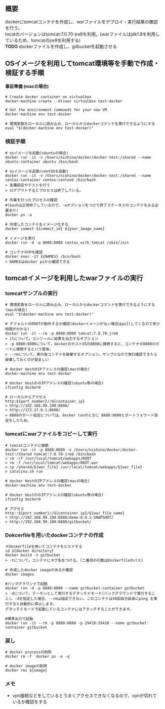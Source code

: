 ## 概要
dockerにtomcatコンテナを作成し、warファイルをデプロイ・実行結果の確認を行う。  
tocatのバージョンはtomcat:7.0.70-jre8を利用。(warファイルはjdk1.8を利用しているため、tomcatのjre8を利用する)  
**TODO** dockerファイルを作成し、gitbucketを起動させる

## OSイメージを利用してtomcat環境等を手動で作成・検証する手順
#### 事前準備 (macの場合)
```
# Create docker container on virtualbox
docker-machine create --driver virtualbox test-docker

# Get the environment commands for your new VM
docker-machine env test-docker

# 環境変数をローカルに読み込み、ローカルからdockerコマンドを実行できるようにする
eval "$(docker-machine env test-docker)"
```

### 検証手順
```
# osイメージを起動(ubuntuの場合)
docker run -it -v /Users/nishina/docker/docker-test:/shared --name ubuntu-container ubuntu /bin/bash

# osイメージを起動(centOSを起動)
docker run -it -v /Users/nishina/docker/docker-test:/shared --name centos-container centos:centos6 /bin/bash
> 各種設定やテストを行う
> ログアウトするとプロセスは終了している。

# 作業を行ったプロセスの確認
#(bashは正常終了しているので、-aオプションをつけて終了ステータスのコンテナをみる必要あり)
docker ps -a

# 作成したコンテナをイメージ化する
docker commit ${commit_id} ${your_image_name}

# イメージを実行
docker run -d -p 8080:8080 centos_with_tomcat /sbin/init

# コンテナの中を確認
docker exec -it ${NAMES} /bin/bash
> NAMESはdocker psから確認できる

```

## tomcatイメージを利用したwarファイルの実行
### tomcatサンプルの実行
```
# 環境変数をローカルに読み込み、ローカルからdockerコマンドを実行できるようにする(macの場合)
eval "$(docker-machine env test-docker)"

# デフォルトのROOTが動作するか確認(dockerイメージがない場合はpullしてくるので多少時間がかかる)
docker run -it --rm -p 8888:8080 tomcat:7.0.70-jre8
> itについて。コンソールに結果を出力するオプション
> -p 8888:8080について。dockerのホストOSの8888に接続すると、コンテナの8080のポートに接続するという意味。
> --rmについて。実行後コンテナを破棄するオプション。サンプルなので実行確認できたら破棄しておくのが望ましい

# docker HostのIPアドレスの確認(macの場合)
docker-machine env test-docker

# docker HostののIPアドレスの確認(ubuntu等の場合)
ifconfig docker0

# ローカルからアクセス
http:${port_number}//${container_ip}
> http://192.168.99.100:8888/
> http://172.17.0.1:8888/
> 8888のポート指定については、docker runのときに 8888:8080とポートフォワード設定をしたため。
```

### tomcatにwarファイルをコピーして実行
```
# tomcatコンテナに接続
docker run -it -p 8888:8080 -v /Users/nishina/docker/docker-test:/shared tomcat:7.0.70-jre8 /bin/bash
> rm -rf /usr/local/tomcat/webapps/ROOT
> rm -f /usr/local/tomcat/webapps/ROOT.war
> cp /shared/${war_file} /usr/local/tomcat/webapps/${war_file}
> catalina.sh run

# docker HostのIPアドレスの確認(macの場合)
docker-machine env test-docker

# docker HostののIPアドレスの確認(ubuntu等の場合)
ifconfig docker0

# アクセス
http::${port_number}//${container_ip}/${war_file_name}
> http://192.168.99.100:8888/demo-0.0.1-SNAPSHOT/
> http://192.168.99.100:8888/gitbucket/

```

### Dokcerfileを用いたdockerコンテナの作成
```
＃Dockerfileを用いてコンテナをビルドする
cd ${docker directory}
docker build -t gitbucket .
> -tについて。コンテナにタグ名をつける。(二番目の引数はDockerfileのパス)

# 作成したdocker imageがあるか確認
docker images

#バックグラウンドで起動
docker run -d -p 8888:8080 --name gitbucket-container gitbucket
> -dについて。デーモンとして実行するデタッチドモード(バックグラウンドで実行すること)。-dを指定した場合、--rmは指定できない。このコンテナは50回自分自身にping を実行すると自動的に停止します。
デタッチドモードで起動しているコンテナにはアタッチすることができます。

#標準出力で起動
docker run -it --rm -p 8888:8080 -p 29418:29418 --name gitbucket-container gitbucket
```



### 戻し
```
# docker processの削除
docker rm -f `docker ps -a -q`

# docker imageの削除
docker rmi ${image}
```

### メモ
* vpn接続などをしているとうまくアクセスできなくなるので、vpnが切れているか確認をする
